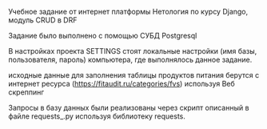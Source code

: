 Учебное задание от интернет платформы Нетология по курсу Django, модуль CRUD в DRF

Задание было выполнено с помощью СУБД Postgresql

В настройках проекта SETTINGS стоят локальные настройки (имя базы, пользователя, пароль) компьютера, где выполнялось данное задание.

исходные данные для заполнения таблицы продуктов питания берутся с интернет ресурса (https://fitaudit.ru/categories/fvs) используя Веб скреппинг

Запросы в базу данных были реализованы через скрипт описанный в файле requests_.py используя библиотеку requests.


